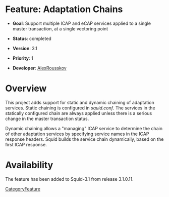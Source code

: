# Feature: Adaptation Chains

  - **Goal**: Support multiple ICAP and eCAP services applied to a
    single master transaction, at a single vectoring point

  - **Status**: completed

  - **Version**: 3.1

  - **Priority**: 1

  - **Developer**:
    [AlexRousskov](https://wiki.squid-cache.org/Features/AdaptationChain/AlexRousskov#)

# Overview

This project adds support for static and dynamic chaining of adaptation
services. Static chaining is configured in *squid.conf*. The services in
the statically configured chain are always applied unless there is a
serious change in the master transaction status.

Dynamic chaining allows a "managing" ICAP service to determine the chain
of other adaptation services by specifying service names in the ICAP
response headers. Squid builds the service chain dynamically, based on
the first ICAP response.

# Availability

The feature has been added to Squid-3.1 from release 3.1.0.11.

[CategoryFeature](https://wiki.squid-cache.org/Features/AdaptationChain/CategoryFeature#)

